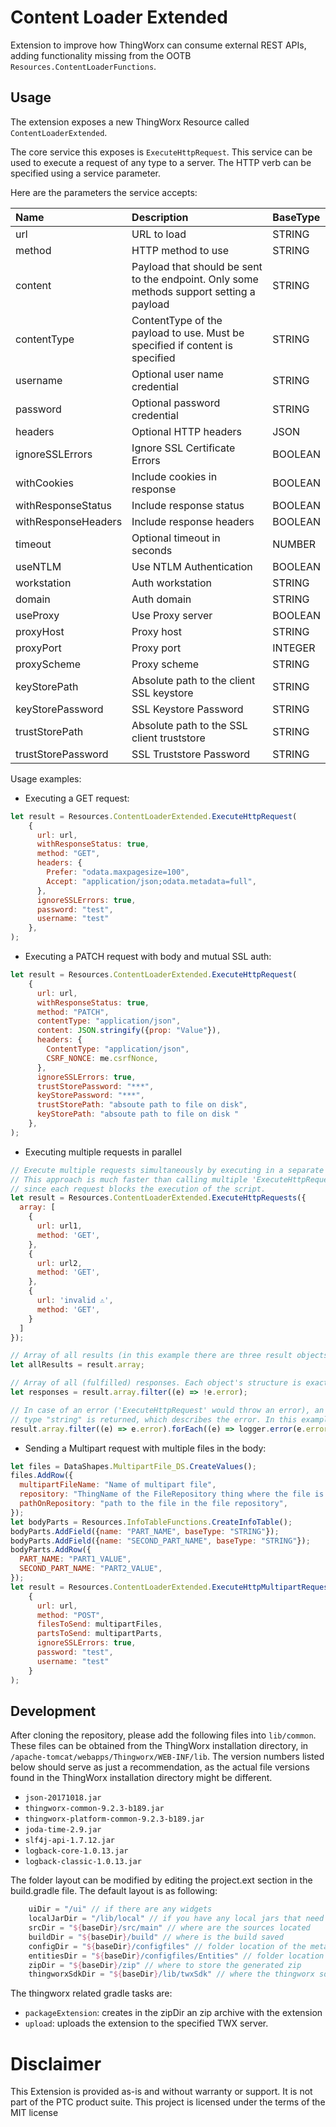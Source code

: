 # Content Loader Extended

Extension to improve how ThingWorx can consume external REST APIs, adding functionality missing from
the OOTB `Resources.ContentLoaderFunctions`.

## Usage

The extension exposes a new ThingWorx Resource called `ContentLoaderExtended`.

The core service this exposes is `ExecuteHttpRequest`. This service can be used to execute a request
of any type to a server. The HTTP verb can be specified using a service parameter.

Here are the parameters the service accepts:

| Name                | Description                                                                              | BaseType |
|:--------------------|:-----------------------------------------------------------------------------------------|:---------|
| url                 | URL to load                                                                              | STRING   |
| method              | HTTP method to use                                                                       | STRING   |
| content             | Payload that should be sent to the endpoint. Only some methods support setting a payload | STRING   |
| contentType         | ContentType of the payload to use. Must be specified if content is specified             | STRING   |
| username            | Optional user name credential                                                            | STRING   |
| password            | Optional password credential                                                             | STRING   |
| headers             | Optional HTTP headers                                                                    | JSON     |
| ignoreSSLErrors     | Ignore SSL Certificate Errors                                                            | BOOLEAN  |
| withCookies         | Include cookies in response                                                              | BOOLEAN  |
| withResponseStatus  | Include response status                                                                  | BOOLEAN  |
| withResponseHeaders | Include response headers                                                                 | BOOLEAN  |
| timeout             | Optional timeout in seconds                                                              | NUMBER   |
| useNTLM             | Use NTLM Authentication                                                                  | BOOLEAN  |
| workstation         | Auth workstation                                                                         | STRING   |
| domain              | Auth domain                                                                              | STRING   |
| useProxy            | Use Proxy server                                                                         | BOOLEAN  |
| proxyHost           | Proxy host                                                                               | STRING   |
| proxyPort           | Proxy port                                                                               | INTEGER  |
| proxyScheme         | Proxy scheme                                                                             | STRING   |
| keyStorePath        | Absolute path to the client SSL keystore                                                 | STRING   |
| keyStorePassword    | SSL Keystore Password                                                                    | STRING   |
| trustStorePath      | Absolute path to the SSL client truststore                                               | STRING   |
| trustStorePassword  | SSL Truststore Password                                                                  | STRING   |

Usage examples:

- Executing a GET request:

```javascript
let result = Resources.ContentLoaderExtended.ExecuteHttpRequest(
    {
      url: url,
      withResponseStatus: true,
      method: "GET",
      headers: {
        Prefer: "odata.maxpagesize=100",
        Accept: "application/json;odata.metadata=full",
      },
      ignoreSSLErrors: true,
      password: "test",
      username: "test"
    },
);
```

- Executing a PATCH request with body and mutual SSL auth:

```javascript
let result = Resources.ContentLoaderExtended.ExecuteHttpRequest(
    {
      url: url,
      withResponseStatus: true,
      method: "PATCH",
      contentType: "application/json",
      content: JSON.stringify({prop: "Value"}),
      headers: {
        ContentType: "application/json",
        CSRF_NONCE: me.csrfNonce,
      },
      ignoreSSLErrors: true,
      trustStorePassword: "***",
      keyStorePassword: "***",
      trustStorePath: "absoute path to file on disk",
      keyStorePath: "absoute path to file on disk "
    },
);
```

- Executing multiple requests in parallel

```javascript
// Execute multiple requests simultaneously by executing in a separate thread for each request.
// This approach is much faster than calling multiple 'ExecuteHttpRequest()' in a row,
// since each request blocks the execution of the script.
let result = Resources.ContentLoaderExtended.ExecuteHttpRequests({
  array: [
    {
      url: url1,
      method: 'GET',
    },
    {
      url: url2,
      method: 'GET',
    },
    {
      url: 'invalid ⚠️',
      method: 'GET',
    }
  ]
});

// Array of all results (in this example there are three result objects)
let allResults = result.array;

// Array of all (fulfilled) responses. Each object's structure is exactly the same as that of 'ExecuteHttpRequest'.
let responses = result.array.filter((e) => !e.error);

// In case of an error ('ExecuteHttpRequest' would throw an error), an object with the property "error" of
// type "string" is returned, which describes the error. In this example, they are simply logged.
result.array.filter((e) => e.error).forEach((e) => logger.error(e.error));
```

- Sending a Multipart request with multiple files in the body:

```javascript
let files = DataShapes.MultipartFile_DS.CreateValues();
files.AddRow({
  multipartFileName: "Name of multipart file",
  repository: "ThingName of the FileRepository thing where the file is stored",
  pathOnRepository: "path to the file in the file repository",
});
let bodyParts = Resources.InfoTableFunctions.CreateInfoTable();
bodyParts.AddField({name: "PART_NAME", baseType: "STRING"});
bodyParts.AddField({name: "SECOND_PART_NAME", baseType: "STRING"});
bodyParts.AddRow({
  PART_NAME: "PART1_VALUE",
  SECOND_PART_NAME: "PART2_VALUE",
});
let result = Resources.ContentLoaderExtended.ExecuteHttpMultipartRequest(
    {
      url: url,
      method: "POST",
      filesToSend: multipartFiles,
      partsToSend: multipartParts,
      ignoreSSLErrors: true,
      password: "test",
      username: "test"
    }
);
```

## Development

After cloning the repository, please add the following files into `lib/common`. These files can be
obtained from the ThingWorx installation directory,
in `/apache-tomcat/webapps/Thingworx/WEB-INF/lib`.
The version numbers listed below should serve as just a recommendation, as the actual file versions
found in the ThingWorx installation directory might be different.

* `json-20171018.jar`
* `thingworx-common-9.2.3-b189.jar`
* `thingworx-platform-common-9.2.3-b189.jar`
* `joda-time-2.9.jar`
* `slf4j-api-1.7.12.jar`
* `logback-core-1.0.13.jar`
* `logback-classic-1.0.13.jar`

The folder layout can be modified by editing the project.ext section in the build.gradle file. The
default layout is as following:

```gradle
	uiDir = "/ui" // if there are any widgets
	localJarDir = "/lib/local" // if you have any local jars that need to be included in the project, add them here
	srcDir = "${baseDir}/src/main" // where are the sources located
	buildDir = "${baseDir}/build" // where is the build saved
	configDir = "${baseDir}/configfiles" // folder location of the metadata.xml file
	entitiesDir = "${baseDir}/configfiles/Entities" // folder location Entities that are included with the extension
	zipDir = "${baseDir}/zip" // where to store the generated zip 
	thingworxSdkDir = "${baseDir}/lib/twxSdk" // where the thingworx sdk is located
```

The thingworx related gradle tasks are:

* `packageExtension`: creates in the zipDir an zip archive with the extension
* `upload`: uploads the extension to the specified TWX server.

# Disclaimer

This Extension is provided as-is and without warranty or support. It is not part of the PTC product
suite. This project is licensed under the terms of the MIT license

